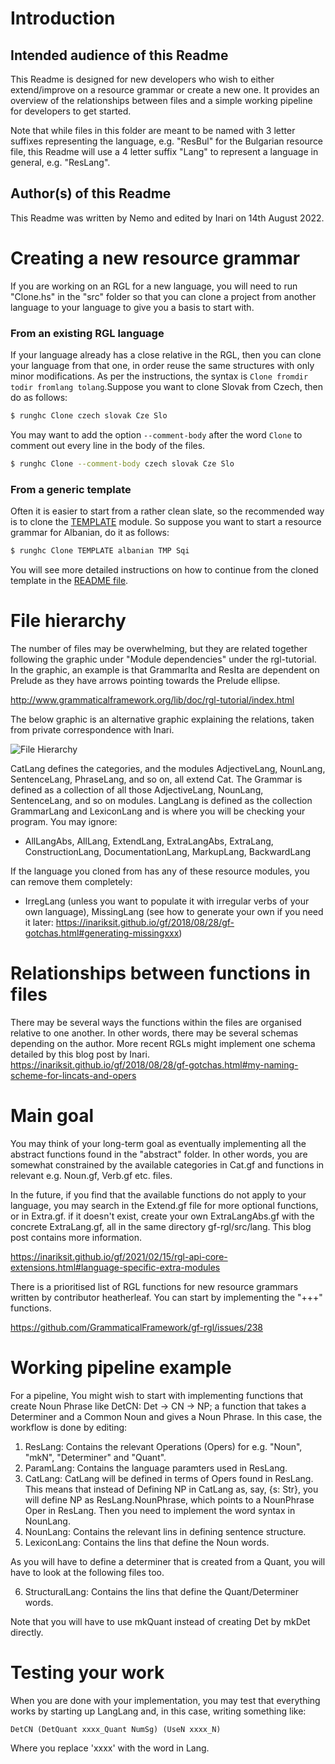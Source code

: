 # Introduction

## Intended audience of this Readme

This Readme is designed for new developers who wish to either extend/improve on a resource grammar or create a new one. It provides an overview of the relationships between files and a simple working pipeline for developers to get started.

Note that while files in this folder are meant to be named with 3 letter suffixes representing the language, e.g. "ResBul" for the Bulgarian resource file, this Readme will use a 4 letter suffix "Lang" to represent a language in general, e.g. "ResLang".

## Author(s) of this Readme

This Readme was written by Nemo and edited by Inari on 14th August 2022.

# Creating a new resource grammar

If you are working on an RGL for a new language, you will need to run "Clone.hs" in the "src" folder so that you can clone a project from another language to your language to give you a basis to start with.

### From an existing RGL language

If your language already has a close relative in the RGL, then you can clone your language from that one, in order reuse the same structures with only minor modifications. As per the instructions, the syntax is `Clone fromdir todir fromlang tolang`.Suppose you want to clone Slovak from Czech, then do as follows:

```bash
$ runghc Clone czech slovak Cze Slo
```

You may want to add the option `--comment-body` after the word `Clone` to comment out every line in the body of the files.

```bash
$ runghc Clone --comment-body czech slovak Cze Slo
```

### From a generic template

Often it is easier to start from a rather clean slate, so the recommended way is to clone the [TEMPLATE](TEMPLATE/) module. So suppose you want to start a resource grammar for Albanian, do it as follows:

```bash
$ runghc Clone TEMPLATE albanian TMP Sqi
```

You will see more detailed instructions on how to continue from the cloned template in the [README file](template/README.md).

# File hierarchy

The number of files may be overwhelming, but they are related together following the graphic under "Module dependencies" under the rgl-tutorial. In the graphic, an example is that GrammarIta and ResIta are dependent on Prelude as they have arrows pointing towards the Prelude ellipse.

http://www.grammaticalframework.org/lib/doc/rgl-tutorial/index.html

The below graphic is an alternative graphic explaining the relations, taken from private correspondence with Inari.

![File Hierarchy](FileHierarchy.png)

CatLang defines the categories, and the modules AdjectiveLang, NounLang, SentenceLang, PhraseLang, and so on, all extend Cat. The Grammar is defined as a collection of all those AdjectiveLang, NounLang, SentenceLang, and so on modules. LangLang is defined as the collection GrammarLang and LexiconLang and is where you will be checking your program. You may ignore:

- AllLangAbs, AllLang, ExtendLang, ExtraLangAbs, ExtraLang, ConstructionLang, DocumentationLang, MarkupLang, BackwardLang

If the language you cloned from has any of these resource modules, you can remove them completely:

-  IrregLang (unless you want to populate it with irregular verbs of your own language), MissingLang (see how to generate your own if you need it later: https://inariksit.github.io/gf/2018/08/28/gf-gotchas.html#generating-missingxxx)

# Relationships between functions in files

There may be several ways the functions within the files are organised relative to one another. In other words, there may be several schemas depending on the author. More recent RGLs might implement one schema detailed by this blog post by Inari.
https://inariksit.github.io/gf/2018/08/28/gf-gotchas.html#my-naming-scheme-for-lincats-and-opers

# Main goal

You may think of your long-term goal as eventually implementing all the abstract functions found in the "abstract" folder. In other words, you are somewhat constrained by the available categories in Cat.gf and functions in relevant e.g. Noun.gf, Verb.gf etc. files.

In the future, if you find that the available functions do not apply to your language, you may search in the Extend.gf file for more optional functions, or in Extra.gf. if it doesn't exist, create your own ExtraLangAbs.gf with the concrete ExtraLang.gf, all in the same directory gf-rgl/src/lang. This blog post contains more information.

https://inariksit.github.io/gf/2021/02/15/rgl-api-core-extensions.html#language-specific-extra-modules

There is a prioritised list of RGL functions for new resource grammars written by contributor heatherleaf. You can start by implementing the "+++" functions.

https://github.com/GrammaticalFramework/gf-rgl/issues/238

# Working pipeline example

For a pipeline, You might wish to start with implementing functions that create Noun Phrase like DetCN: Det -> CN -> NP; a function that takes a Determiner and a Common Noun and gives a Noun Phrase. In this case, the workflow is done by editing:

1. ResLang: Contains the relevant Operations (Opers) for e.g. "Noun", "mkN",  "Determiner" and "Quant".
2. ParamLang: Contains the language paramters used in ResLang.
3. CatLang: CatLang will be defined in terms of Opers found in ResLang. This means that instead of Defining NP in CatLang as, say, {s: Str}, you will define NP as ResLang.NounPhrase, which points to a NounPhrase Oper in ResLang. Then you need to implement the word syntax in NounLang.
4. NounLang: Contains the relevant lins in defining sentence structure.
5. LexiconLang: Contains the lins that define the Noun words.

As you will have to define a determiner that is created from a Quant, you will have to look at the following files too.

6. StructuralLang: Contains the lins that define the Quant/Determiner words.

Note that you will have to use mkQuant instead of creating Det by mkDet directly.

# Testing your work

When you are done with your implementation, you may test that everything works by starting up LangLang and, in this case, writing something like:

```DetCN (DetQuant xxxx_Quant NumSg) (UseN xxxx_N)```

Where you replace 'xxxx' with the word in Lang.
